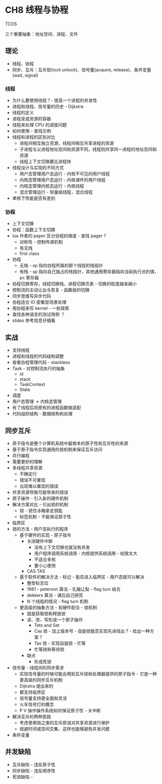 # CH8 线程与协程

TCOS

三个重要抽象：地址空间、进程、文件

## 理论

- 线程、协程
- 同步、互斥：互斥锁(lock unlock)、信号量(acquire, release)、条件变量(wait, signal)

### 线程

- 为什么要使用线程？- 提高一个进程的并发性
- 进程和线程、信号量的历史 - Dijkstra
- 线程的定义
- 进程变成资源的容器
- 线程来处理 CPU 的调度问题
- 如何使用 - 查找示例
- 线程和进程的区别对比
  - 进程间相互独立资源，线程间相互共享进程的资源
  - 子进程与父进程地址空间和资源不同，线程则共享同一进程的地址空间和资源
  - 线程上下文切换要比进程快
- 线程设计与实现的不同方式
  - 用户态管理用户态运行 - 内核不可见的用户线程
  - 内核态管理用户态运行 - 内核课件的用户线程
  - 内核态管理内核态运行 - 内核线程
  - 混合管理运行 - 轻量级线程，混合线程
- 单核下性能是否有差别

### 协程

- 上下文切换
- 协程：函数上下文切换
- lua 作者的 paper 区分协程的维度 - 查找 pager ?
  - 对称性 - 控制传递机制
  - 有无栈
  - first class
- 协程
  - 无栈 - sp 指向协程所属的那个线程的栈指针
  - 有栈 - sp 指向自己独占的栈指针，其他通用寄存器指向当前执行点的值，pc 寄存器
- 协程切换寄存，线程切换栈，进程切换页表 - 切换的粒度越来越小
- 控制流的主动让出与恢复 - 函数级的切换
- 同步思维写异步代码
- 协程适合 IO 密集型场景处理
- 用协程来写 kernel - 一些探索
- 查找各种语言的测试用例 ？
- slides 参考信息仔细看

## 实战

- 支持线程
- 进程和线程的代码结构调整
- 查看协程管理代码 - stackless
- Task - 对控制流执行的抽象
  - id
  - stack
  - TaskContext
  - State
- 调度
- 用户态管理 -> 内核态管理
- 有了线程后将原有的进程函数做适配
- 代码组织结构 - 数据结构和处理

## 同步互斥

- 原子指令是整个计算机系统中最根本的原子性和互斥性的来源
- 基于原子指令实现通用的锁机制来保证互斥访问
- 并行编程
- 需要更好的理解
- 多线程共享资源
  - 不确定行
  - 错误不可重现
  - 出现难以重现的错误
- 共享资源导致可能带来的错误
- 原子操作 - 引入新的硬件机制
- 解决方案对比 - 引出锁的机制
  - 锁 - 锁住冰箱拿走钥匙
  - 标签机制 - 不能保证原子性
- 临界区
- 锁的方法 - 用户态执行的程序
  - 基于硬件的实现 - 原子指令
    - 关闭硬件中断 
      - 没有上下文切换也就没有并发 
      - 用户程序调用系统调用 - 内核提供系统调用 - 权限太大
      - 不适合多核
      - 要小心使用
    - CAS TAS
  - 基于软件的解决方法 - 标记 - 能否进入临界区 - 用户态就可以解决
    - 整型标志位
    - 1981 - peterson 算法 - 孔融让梨 - flag turn 结合
    - dekkers 算法 - 课后自己研究
    - N 个线程的情况 - flag turn 机制
  - 更高级的抽象方法 - 软硬件配合 - 锁机制
    - 就是获取锁和释放锁
    - 读、改、写形成一个原子操作
      - Tets and Set
      - Cas 锁 - 加上版本号 - 自旋锁能否实现先进线出 ? - 给出一种方案？
      - Tas 锁 - 实现自旋锁 - 忙等
      - 忙等锁和等待锁
    - 缺点
      - 形成死锁
- 信号量 - 线程间的同步需求
  - 实现信号量的时候可能会用到互斥锁和处理器提供的原子指令 - 它是一种更高级的同步互斥机制
  - Dijkstra 提出来的
  - 都支持临界区
  - 信号量支持更全面和灵活
  - 火车信号灯的概念
  - P V 操作操作系统如何保证原子性 - 关中断
- 解决互斥的两种思路
  - 考虑使用锁之类的互斥原语对共享资源进行保护
  - 规避时间或空间交集，这样也能够避免并发问题
- 条件变量

## 并发缺陷

- 互斥缺陷 - 违反原子性
- 同步缺陷 - 违反顺序性
- 死锁缺陷 - 